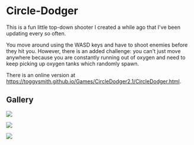 # Circle-Dodger
 
This is a fun little top-down shooter I created a while ago that I've been updating every so often.

You move around using the WASD keys and have to shoot enemies before they hit you. However, there is an added challenge: you can't just move anywhere because you are constantly running out of oxygen and need to keep picking up oxygen tanks which randomly spawn.

There is an online version at https://toggysmith.github.io/Games/CircleDodger2.1/CircleDodger.html.

## Gallery

![](https://github.com/Toggy-Smith/Toggy-Smith/blob/main/ignore/images/Screenshot%202021-04-01%20at%2022.36.37.png)

![](https://github.com/Toggy-Smith/Toggy-Smith/blob/main/ignore/images/Screenshot%202021-04-01%20at%2022.36.12.png)

![](https://github.com/Toggy-Smith/Toggy-Smith/blob/main/ignore/images/Screenshot%202021-04-01%20at%2022.36.32.png)
